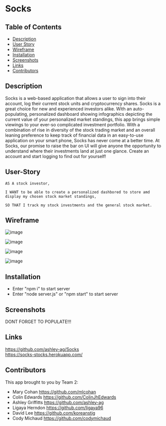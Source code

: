 # Socks

## Table of Contents
* [Description](#description)
* [User Story](#User-Story)
* [Wireframe](#wireframe)
* [Installation](#installation)
* [Screenshots](#screenshots)
* [Links](#links)
* [Contributors](#Contributors)

## Description

Socks is a web-based application that allows a user to sign into their account, log their current stock units and cryptocurrency shares. Socks is a great choice for new and experienced investors alike. With an auto-populating, personalized dashboard showing infographics depicting the current value of your personalized market standings, this app brings simple viewings to your ever-so complicated investment portfolio. With a combination of rise in diversity of the stock trading market and an overall leaning preference to keep track of financial data in an easy-to-use application on your smart phone, Socks has never come at a better time. At Socks, our promise to raise the bar on UI will give anyone the opportunity to understand where their investments land at just one glance. Create an account and start logging to find out for yourself!

## User-Story

    AS A stock investor,

    I WANT to be able to create a personalized dashbored to store amd display my chosen stock market standings,

    SO THAT I track my stock investments and the general stock market. 

## Wireframe

![image](https://user-images.githubusercontent.com/38632935/119918653-b9608780-bf1d-11eb-8be9-7788ec2572a8.png)

![image](https://user-images.githubusercontent.com/38632935/119918710-d6955600-bf1d-11eb-8e44-7778c87ee9d3.png)

![image](https://user-images.githubusercontent.com/38632935/119918813-ff1d5000-bf1d-11eb-88e0-b089e0a96ece.png)

![image](https://user-images.githubusercontent.com/38632935/119918862-12c8b680-bf1e-11eb-98c3-85428fbd9a67.png)


## Installation

* Enter "npm i" to start server
* Enter "node server.js" or "npm start" to start server


## Screenshots



DONT FORGET TO POPULATE!!!



## Links

https://github.com/ashley-ag/Socks<br>
https://socks-stocks.herokuapp.com/


## Contributors


This app brought to you by Team 2:
* Mary Cohan https://github.com/mlcohan
* Colin Edwards https://github.com/ColinJhEdwards
* Ashley Griffitts https://github.com/ashley-ag
* Ligaya Herndon https://github.com/ligaya96
* David Lee https://github.com/koreanstig
* Cody Michaud https://github.com/codymichaud